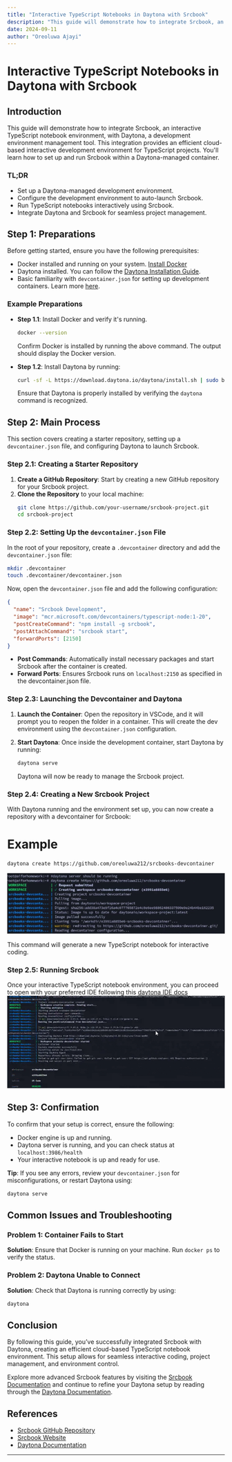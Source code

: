 ```yaml
---
title: "Interactive TypeScript Notebooks in Daytona with Srcbook"
description: "This guide will demonstrate how to integrate Srcbook, an interactive TypeScript notebook environment, with Daytona, allowing you to manage and deploy Workspaces — reproducible development environments based on standard OCI containers, with built-in support for the Dev Container standard."
date: 2024-09-11
author: "Oreoluwa Ajayi"
---
```


# Interactive TypeScript Notebooks in Daytona with Srcbook

## Introduction

This guide will demonstrate how to integrate Srcbook, an interactive TypeScript notebook environment, with Daytona, a development environment management tool. This integration provides an efficient cloud-based interactive development environment for TypeScript projects. You'll learn how to set up and run Srcbook within a Daytona-managed container.

### TL;DR

- Set up a Daytona-managed development environment.
- Configure the development environment to auto-launch Srcbook.
- Run TypeScript notebooks interactively using Srcbook.
- Integrate Daytona and Srcbook for seamless project management.

## Step 1: Preparations

Before getting started, ensure you have the following prerequisites:

- Docker installed and running on your system. [Install Docker](https://docs.docker.com/get-docker/)
- Daytona installed. You can follow the [Daytona Installation Guide](https://www.daytona.io/docs/install).
- Basic familiarity with `devcontainer.json` for setting up development containers. Learn more [here](https://code.visualstudio.com/docs/remote/create-dev-container).

### Example Preparations

- **Step 1.1**: Install Docker and verify it's running.
   ```bash
   docker --version
   ```
   Confirm Docker is installed by running the above command. The output should display the Docker version.

- **Step 1.2**: Install Daytona by running:
   ```bash
   curl -sf -L https://download.daytona.io/daytona/install.sh | sudo bash
   ```
   Ensure that Daytona is properly installed by verifying the `daytona` command is recognized.

## Step 2: Main Process

This section covers creating a starter repository, setting up a `devcontainer.json` file, and configuring Daytona to launch Srcbook.

### Step 2.1: Creating a Starter Repository

1. **Create a GitHub Repository**: Start by creating a new GitHub repository for your Srcbook project.
2. **Clone the Repository** to your local machine:
   ```bash
   git clone https://github.com/your-username/srcbook-project.git
   cd srcbook-project
   ```

### Step 2.2: Setting Up the `devcontainer.json` File

In the root of your repository, create a `.devcontainer` directory and add the `devcontainer.json` file:
```bash
mkdir .devcontainer
touch .devcontainer/devcontainer.json
```

Now, open the `devcontainer.json` file and add the following configuration:
```json
{
  "name": "Srcbook Development",
  "image": "mcr.microsoft.com/devcontainers/typescript-node:1-20",
  "postCreateCommand": "npm install -g srcbook",
  "postAttachCommand": "srcbook start",
  "forwardPorts": [2150]
}
```

- **Post Commands**: Automatically install necessary packages and start Srcbook after the container is created.
- **Forward Ports**: Ensures Srcbook runs on `localhost:2150` as specified in the devcontainer.json file.

### Step 2.3: Launching the Devcontainer and Daytona

1. **Launch the Container**: Open the repository in VSCode, and it will prompt you to reopen the folder in a container. This will create the dev environment using the `devcontainer.json` configuration.

2. **Start Daytona**:
   Once inside the development container, start Daytona by running:
   ```bash
   daytona serve
   ```
   Daytona will now be ready to manage the Srcbook project.


### Step 2.4: Creating a New Srcbook Project

With Daytona running and the environment set up, you can now create a repository with a devcontainer for Srcbook:

# Example
```bash
daytona create https://github.com/oreoluwa212/srcbooks-devcontainer
```
![Daytona Setup Screenshot](../articles/assets/20241110_srcbook_create.png)

This command will generate a new TypeScript notebook for interactive coding.

### Step 2.5: Running Srcbook

Once your interactive TypeScript notebook environment, you can proceed to open with your preferred IDE following this [daytona IDE docs](https://www.daytona.io/docs/usage/ide)
![Daytona Setup Screenshot](../articles/assets/20241110_srcbook_running.png) 


## Step 3: Confirmation

To confirm that your setup is correct, ensure the following:
- Docker engine is up and running.
- Daytona server is running, and you can check status at `localhost:3986/health`
- Your interactive notebook is up and ready for use.

**Tip**: If you see any errors, review your `devcontainer.json` for misconfigurations, or restart Daytona using:
```bash
daytona serve
```

## Common Issues and Troubleshooting

### Problem 1: Container Fails to Start

**Solution**: Ensure that Docker is running on your machine. Run `docker ps` to verify the status.

### Problem 2: Daytona Unable to Connect

**Solution**: Check that Daytona is running correctly by using:
```bash
daytona
```

## Conclusion

By following this guide, you’ve successfully integrated Srcbook with Daytona, creating an efficient cloud-based TypeScript notebook environment. This setup allows for seamless interactive coding, project management, and environment control.

Explore more advanced Srcbook features by visiting the [Srcbook Documentation](https://srcbook.com) and continue to refine your Daytona setup by reading through the [Daytona Documentation](https://www.daytona.io/docs).


## References

- [Srcbook GitHub Repository](https://github.com/srcbookdev/srcbook)
- [Srcbook Website](https://srcbook.com)
- [Daytona Documentation](https://www.daytona.io/docs)

---